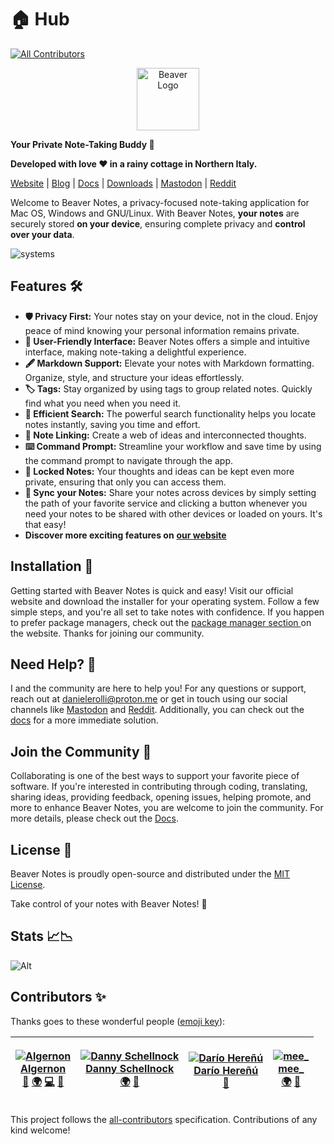 # 🏠 Hub

[![All Contributors](https://img.shields.io/badge/all\_contributors-4-orange.svg?style=flat-square)](./#contributors-)

<div align="center">

<img src="https://beavernotes.com/resources/Beaver-Icon.webp" alt="Beaver Logo" width="100">

</div>

**Your Private Note-Taking Buddy 📝**

**Developed with love ❤️ in a rainy cottage in Northern Italy.**

[Website](https://beavernotes.com) | [Blog](https://beavernotes.com/blog) | [Docs](https://danieles-organization.gitbook.io/beaver-notes/) | [Downloads](https://beavernotes.com/download) | [Mastodon](https://mastodon.social/@Beavernotes) | [Reddit](https://www.reddit.com/r/BeaverNotes/)

Welcome to Beaver Notes, a privacy-focused note-taking application for Mac OS, Windows and GNU/Linux. With Beaver Notes, **your notes** are securely stored **on your device**, ensuring complete privacy and **control over your data**.

![systems](https://github.com/Daniele-rolli/Beaver-Notes/assets/67503004/f9c6e510-3bad-4563-b6b4-5dfc7dff7caa)

## Features 🛠️

* **🛡️ Privacy First:** Your notes stay on your device, not in the cloud. Enjoy peace of mind knowing your personal information remains private.
* **👋 User-Friendly Interface:** Beaver Notes offers a simple and intuitive interface, making note-taking a delightful experience.
* **🖋️ Markdown Support:** Elevate your notes with Markdown formatting. Organize, style, and structure your ideas effortlessly.
* **🏷️ Tags:** Stay organized by using tags to group related notes. Quickly find what you need when you need it.
* **🔎 Efficient Search:** The powerful search functionality helps you locate notes instantly, saving you time and effort.
* **🔗 Note Linking:** Create a web of ideas and interconnected thoughts.
* **⌨️ Command Prompt:** Streamline your workflow and save time by using the command prompt to navigate through the app.
* **🔏 Locked Notes:** Your thoughts and ideas can be kept even more private, ensuring that only you can access them.
* **🔄 Sync your Notes:** Share your notes across devices by simply setting the path of your favorite service and clicking a button whenever you need your notes to be shared with other devices or loaded on yours. It's that easy!
* **Discover more exciting features on** [**our website**](https://beavernotes.com)

## Installation 🚀

Getting started with Beaver Notes is quick and easy! Visit our official website and download the installer for your operating system. Follow a few simple steps, and you're all set to take notes with confidence. If you happen to prefer package managers, check out the [package manager section ](https://beavernotes.com/package-manager.html)on the website. Thanks for joining our community.

## Need Help? 🤔

I and the community are here to help you! For any questions or support, reach out at [danielerolli@proton.me](mailto:danielerolli@proton.me) or get in touch using our social channels like [Mastodon](https://mastodon.social/@Beavernotes) and [Reddit](https://www.reddit.com/r/BeaverNotes/). Additionally, you can check out the [docs](https://danieles-organization.gitbook.io/beaver-notes/) for a more immediate solution.

## Join the Community 🦫

Collaborating is one of the best ways to support your favorite piece of software. If you're interested in contributing through coding, translating, sharing ideas, providing feedback, opening issues, helping promote, and more to enhance Beaver Notes, you are welcome to join the community. For more details, please check out the [Docs](https://danieles-organization.gitbook.io/beaver-notes/dev-guides/how-to-contribute).

## License 📜

Beaver Notes is proudly open-source and distributed under the [MIT License](https://github.com/Daniele-rolli/Beaver-Notes/blob/main/LICENSE).

Take control of your notes with Beaver Notes! 🚀

## Stats 📈📉

![Alt](https://repobeats.axiom.co/api/embed/96eb6008d766d6c485cafa54856db18bf4d7e274.svg)

## Contributors ✨

Thanks goes to these wonderful people ([emoji key](https://allcontributors.org/docs/en/emoji-key)):

| <p><a href="http://bigshans.github.io"><img src="https://avatars.githubusercontent.com/u/26884666?v=4?s=100" alt="Algernon"><br>Algernon</a><br><a href="https://github.com/Daniele-rolli/Beaver-Notes/issues?q=author%3Abigshans">🐛</a> <a href="./#translation-bigshans">🌍</a> <a href="https://github.com/Daniele-rolli/Beaver-Notes/commits?author=bigshans">💻</a> <a href="./#maintenance-bigshans">🚧</a></p> | <p><a href="https://github.com/eag75"><img src="https://avatars.githubusercontent.com/u/155111097?v=4?s=100" alt="Danny Schellnock"><br>Danny Schellnock</a><br><a href="./#translation-eag75">🌍</a> <a href="./#maintenance-eag75">🚧</a></p> | <p><a href="https://github.com/kant"><img src="https://avatars.githubusercontent.com/u/32717?v=4?s=100" alt="Darío Hereñú"><br>Darío Hereñú</a><br><a href="https://github.com/Daniele-rolli/Beaver-Notes/commits?author=kant">📖</a></p> | <p><a href="https://github.com/mee141"><img src="https://avatars.githubusercontent.com/u/93583530?v=4?s=100" alt="mee_"><br>mee_</a><br><a href="./#translation-mee141">🌍</a> <a href="./#maintenance-mee141">🚧</a></p> |
| :--------------------------------------------------------------------------------------------------------------------------------------------------------------------------------------------------------------------------------------------------------------------------------------------------------------------------------------------------------------------------------------------------------------------: | :---------------------------------------------------------------------------------------------------------------------------------------------------------------------------------------------------------------------------------------------: | :---------------------------------------------------------------------------------------------------------------------------------------------------------------------------------------------------------------------------------------: | :-----------------------------------------------------------------------------------------------------------------------------------------------------------------------------------------------------------------------: |

This project follows the [all-contributors](https://github.com/all-contributors/all-contributors) specification. Contributions of any kind welcome!